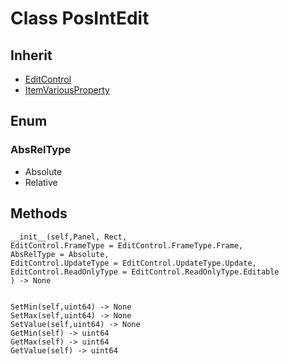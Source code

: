 # Class PosIntEdit

## Inherit

* [EditControl](EditControl.md)
* [ItemVariousProperty](ItemVariousProperty.md)

## Enum

### AbsRelType

* Absolute
* Relative

## Methods
```
__init__(self,Panel, Rect, 
EditControl.FrameType = EditControl.FrameType.Frame,
AbsRelType = Absolute, 
EditControl.UpdateType = EditControl.UpdateType.Update, 
EditControl.ReadOnlyType = EditControl.ReadOnlyType.Editable
) -> None


SetMin(self,uint64) -> None
SetMax(self,uint64) -> None
SetValue(self,uint64) -> None
GetMin(self) -> uint64
GetMax(self) -> uint64
GetValue(self) -> uint64
```
